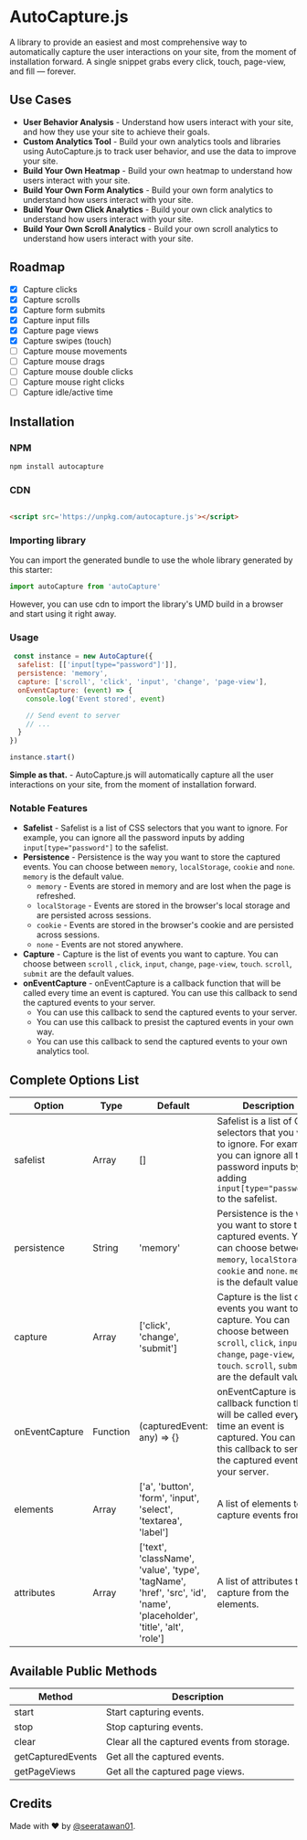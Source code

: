 # AutoCapture.js

A library to provide an easiest and most comprehensive way to automatically capture the user
interactions on your site, from the moment of installation forward. A single snippet grabs every
click, touch, page-view, and fill — forever.

## Use Cases

- **User Behavior Analysis** - Understand how users interact with your site, and how they use your
  site to achieve their goals.
- **Custom Analytics Tool** - Build your own analytics tools and libraries using AutoCapture.js to
  track user behavior, and use the data to improve your site.
- **Build Your Own Heatmap** - Build your own heatmap to understand how users interact with your
  site.
- **Build Your Own Form Analytics** - Build your own form analytics to understand how users interact
  with your site.
- **Build Your Own Click Analytics** - Build your own click analytics to understand how users
  interact with your site.
- **Build Your Own Scroll Analytics** - Build your own scroll analytics to understand how users
  interact with your site.

## Roadmap

- [x] Capture clicks
- [x] Capture scrolls
- [x] Capture form submits
- [x] Capture input fills
- [x] Capture page views
- [x] Capture swipes (touch)
- [ ] Capture mouse movements
- [ ] Capture mouse drags
- [ ] Capture mouse double clicks
- [ ] Capture mouse right clicks
- [ ] Capture idle/active time

## Installation

### NPM

```bash
npm install autocapture
```

### CDN

```html

<script src='https://unpkg.com/autocapture.js'></script>
```

### Importing library

You can import the generated bundle to use the whole library generated by this starter:

```javascript
import autoCapture from 'autoCapture'
```

However, you can use cdn to import the library's UMD build in a browser and start using it right
away.

### Usage

```javascript
 const instance = new AutoCapture({
  safelist: [['input[type="password"]']],
  persistence: 'memory',
  capture: ['scroll', 'click', 'input', 'change', 'page-view'],
  onEventCapture: (event) => {
    console.log('Event stored', event)

    // Send event to server
    // ...
  }
})

instance.start()
```

**Simple as that.** - AutoCapture.js will automatically capture all the user interactions on your
site, from the moment of installation forward.

### Notable Features

- **Safelist** - Safelist is a list of CSS selectors that you want to ignore. For example, you can
  ignore all the password inputs by adding `input[type="password"]` to the safelist.
- **Persistence** - Persistence is the way you want to store the captured events. You can choose
  between `memory`, `localStorage`, `cookie` and `none`. `memory` is the default value.
  - `memory` - Events are stored in memory and are lost when the page is refreshed.
  - `localStorage` - Events are stored in the browser's local storage and are persisted across
    sessions.
  - `cookie` - Events are stored in the browser's cookie and are persisted across sessions.
  - `none` - Events are not stored anywhere.
- **Capture** - Capture is the list of events you want to capture. You can choose between `scroll`
  , `click`, `input`, `change`, `page-view`, `touch`. `scroll`, `submit` are the default values.
- **onEventCapture** - onEventCapture is a callback function that will be called every time an event
  is captured. You can use this callback to send the captured events to your server.
  - You can use this callback to send the captured events to your server.
  - You can use this callback to presist the captured events in your own way.
  - You can use this callback to send the captured events to your own analytics tool.

## Complete Options List

| Option | Type | Default                                                         | Description                                                                                                                                                                      |
| --- | --- |-----------------------------------------------------------------|----------------------------------------------------------------------------------------------------------------------------------------------------------------------------------|
| safelist | Array | []                                                              | Safelist is a list of CSS selectors that you want to ignore. For example, you can ignore all the password inputs by adding `input[type="password"]` to the safelist.             |
| persistence | String | 'memory'                                                        | Persistence is the way you want to store the captured events. You can choose between `memory`, `localStorage`, `cookie` and `none`. `memory` is the default value.                |
| capture | Array | ['click', 'change', 'submit']                                   | Capture is the list of events you want to capture. You can choose between `scroll`, `click`, `input`, `change`, `page-view`, `touch`. `scroll`, `submit` are the default values. |
| onEventCapture | Function | (capturedEvent: any) => {}                                      | onEventCapture is a callback function that will be called every time an event is captured. You can use this callback to send the captured events to your server.                 |
| elements | Array | ['a', 'button', 'form', 'input', 'select', 'textarea', 'label'] | A list of elements to capture events from.                                                                                                                                       |
| attributes | Array | ['text', 'className', 'value', 'type', 'tagName', 'href', 'src', 'id', 'name', 'placeholder', 'title', 'alt', 'role']                                                                | A list of attributes to capture from the elements.                                                                                                                               |


## Available Public Methods
| Method | Description                                 |
| --- |---------------------------------------------|
| start | Start capturing events.                     |
| stop | Stop capturing events.                      |
| clear | Clear all the captured events from storage. |
| getCapturedEvents | Get all the captured events. |
| getPageViews | Get all the captured page views. |

## Credits

Made with :heart: by [@seeratawan01](https://github.com/seeratawan01).
